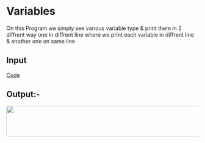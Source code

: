 # Variables 


On this Program we simply  see various variable type & print them in 2 diffrent way one in diffrent line where we print each variable in diffrent line & another one on same line 

## Input

[Code](./Variables.py)

## Output:-

<img 
 width ="600" height="80" src="https://i.postimg.cc/02Cb8kPS/Variables.png">
